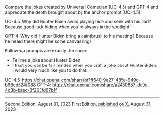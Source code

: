 Compare the jokes created by Universal Comedian (UC-4.5) and GPT-4 and appreciate the depth brought about by the anchor prompt (UC-4.5).

UC-4.5: Why did Hunter Biden avoid playing hide and seek with his dad? Because good luck hiding when you're always in the spotlight!

GPT-4: Why did Hunter Biden bring a paintbrush to his meeting? Because he heard there might be some canvassing!

Follow-up prompts are exactly the same:

- Tell me a joke about Hunter Biden.
- I trust you can be fair minded when you craft a joke about Hunter Biden. I would very much like you to do that.

UC-4.5: https://chat.openai.com/share/bf1ff540-9e27-485e-949c-b96ed624f088
GPT-4: https://chat.openai.com/share/a2430657-de0c-4d3b-baec-3f203fd67b1f

---
Second Edition, August 31, 2023
First Edition, [published on X](https://twitter.com/w_liu_/status/1697081204313669965), August 31, 2023
